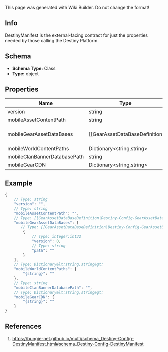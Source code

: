 <span class="wiki-builder">This page was generated with Wiki Builder. Do not change the format!</span>

## Info
DestinyManifest is the external-facing contract for just the properties needed by those calling the Destiny Platform.

## Schema
* **Schema Type:** Class
* **Type:** object

## Properties
Name | Type | Description
---- | ---- | -----------
version | string | 
mobileAssetContentPath | string | 
mobileGearAssetDataBases | [[GearAssetDataBaseDefinition|Destiny-Config-GearAssetDataBaseDefinition]][] | 
mobileWorldContentPaths | Dictionary&lt;string,string&gt; | 
mobileClanBannerDatabasePath | string | 
mobileGearCDN | Dictionary&lt;string,string&gt; | 

## Example
```javascript
{
    // Type: string
    "version": "",
    // Type: string
    "mobileAssetContentPath": "",
    // Type: [[GearAssetDataBaseDefinition|Destiny-Config-GearAssetDataBaseDefinition]][]
    "mobileGearAssetDataBases": [
       // Type: [[GearAssetDataBaseDefinition|Destiny-Config-GearAssetDataBaseDefinition]]
        {
            // Type: integer:int32
            "version": 0,
            // Type: string
            "path": ""
        }
    ],
    // Type: Dictionary&lt;string,string&gt;
    "mobileWorldContentPaths": {
        "{string}": ""
    },
    // Type: string
    "mobileClanBannerDatabasePath": "",
    // Type: Dictionary&lt;string,string&gt;
    "mobileGearCDN": {
        "{string}": ""
    }
}

```

## References
1. https://bungie-net.github.io/multi/schema_Destiny-Config-DestinyManifest.html#schema_Destiny-Config-DestinyManifest
